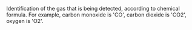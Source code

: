 Identification of the gas that is being detected, according to chemical formula.  For example, carbon monoxide is 'CO', carbon dioxide is 'CO2', oxygen is 'O2'.
